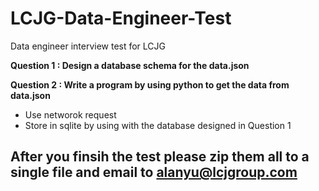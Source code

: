 # LCJG-Data-Engineer-Test
Data engineer interview test for LCJG 

**Question 1 : Design a database schema for the data.json**

**Question 2 : Write a program by using python to get the data from data.json**
  - Use networok request
  - Store in sqlite by using with the database designed in Question 1

## After you finsih the test please zip them all to a single file and email to alanyu@lcjgroup.com
